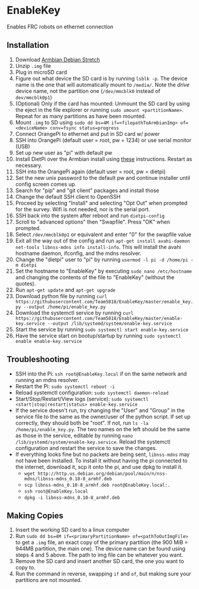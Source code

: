 # EnableKey
Enables FRC robots on ethernet connection

##  Installation
1. Download [Armbian Debian Stretch](https://dl.armbian.com/orangepizero/Debian_stretch_next.7z)
2. Unzip `.img` file
3. Plug in microSD card
4. Figure out what device the SD card is by running `lsblk -p`. The device name is the one that will automatically mount to `/media/`. Note the *drive* device name, not the partition one (`/dev/mmcblk0` instead of `dev/mmcblk0p1`)
5. (Optional) Only if the card has mounted: Unmount the SD card by using the eject in the file explorer or running `sudo umount <partitionName>`. Repeat for as many partitions as have been mounted.
6. Mount `.img` to SD using `sudo dd bs=4M if=<filepathToArmbianImg> of=<deviceName> conv=fsync status=progress`
7. Connect OrangePi to ethernet and put in SD card w/ power
8. SSH into OrangePi (default user = root, pw = 1234) or use serial monitor (USB)
9. Set up new user as "pi" with default pw
10. Install DietPi over the Armbian install using [these](https://github.com/MichaIng/DietPi/issues/1285#issue-280771944) instructions. Restart as necessary.
11. SSH into the OrangePi again (default user = root, pw = dietpi)
12. Set the new unix password to the default pw and continue installer until config screen comes up.
13. Search for "pip" and "git client" packages and install those
14. Change the default SSH client to OpenSSH
15. Proceed by selecting "Install" and selecting "Opt Out" when prompted for the survey. Wifi is not needed, nor is the serial port.
16. SSH back into the system after reboot and run `dietpi-config`
17. Scroll to "advanced options" then "Swapfile". Press "OK" when prompted.
18. Select `/dev/mmcblk0p1` or equivalent and enter "0" for the swapfile value
19. Exit all the way out of the config and run `apt-get install avahi-daemon net-tools libnss-mdns info install-info`. This will install the avahi hostname daemon, ifconfig, and the mdns resolver.
20. Change the "dietpi" user to "pi" by running `usermod -l pi -d /home/pi -m dietpi`
21. Set the hostname to "EnableKey" by executing `sudo nano /etc/hostname` and changing the contents of the file to "EnableKey" (without the quotes).
22. Run `apt-get update` and `apt-get upgrade`
23. Download python file by running `curl https://githubusercontent.com/Team5818/EnableKey/master/enable_key.py --output /home/pi/enable_key.py`
24. Download the systemctl service by running `curl https://githubusercontent.com/Team5818/EnableKey/master/enable-key.service --output /lib/systemd/system/enable-key.service`
25. Start the service by running `sudo systemctl start enable-key.service`
26. Have the service start on bootup/startup by running `sudo systemctl enable enable-key.service`

## Troubleshooting
* SSH into the Pi: `ssh root@EnableKey.local` if on the same network and running an mdns resolver.
* Restart the Pi: `sudo systemctl reboot -i`
* Reload systemctl configuration: `sudo systemctl daemon-reload`
* Start/Stop/Restart/View logs (service): `sudo systemctl <start|stop|restart|status> enable-key.service`
* If the service doesn't run, try changing the "User" and "Group" in the service file to the same as the owner/user of the python script. If set up correctly, they should both be "root". If not, run `ls -la /home/pi/enable_key.py`. The two names on the left should be the same as those in the service, editable by running `nano /lib/systemd/system/enable-key.service`. Reload the systemctl configuration and restart the service to save the changes.
* If everything looks fine but no packets are being sent, `libnss-mdns` may not have been installed. To install it without having the pi connected to the internet, download it, scp it onto the pi, and use dpkg to install it.
  * `wget http://http.us.debian.org/debian/pool/main/n/nss-mdns/libnss-mdns_0.10-8_armhf.deb`
  * `scp libnss-mdns_0.10-8_armhf.deb root@EnableKey.local:.`
  * `ssh root@EnableKey.local`
  * `dpkg -i libnss-mdns_0.10-8_armhf.deb`

## Making Copies
1. Insert the working SD card to a linux computer
2. Run `sudo dd bs=4M if=<primaryPartitionName> of=<pathToOutImgFile>` to get a `.img` file, an exact copy of the primary partition (the 900 MiB = 944MB partition, the main one). The device name can be found using steps 4 and 5 above. The path to img file can be whatever you want.
3. Remove the SD card and insert another SD card, the one you want to copy to.
4. Run the command in reverse, swapping `if` and `of`, but making sure your partitions are not mounted.
